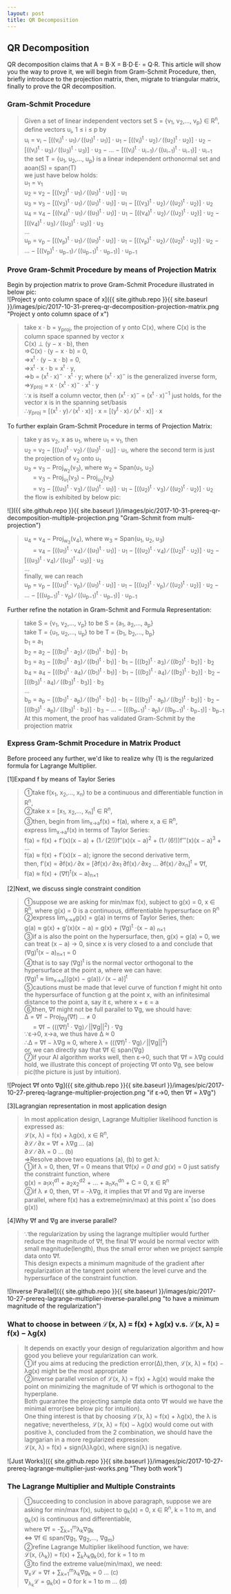 ```yaml
---
layout: post
title: QR Decomposition
---
```


## QR Decomposition
<p class="message">
QR decomposition claims that A = B&sdot;X = B&sdot;D&sdot;E&sdot; = Q&sdot;R.
This article will show you the way to prove it, we will begin from Gram-Schmit Procedure, then, briefly introduce to the projection matrix, then, migrate to triangular matrix, finally to prove the QR decomposition.    
</p>

### Gram-Schmit Procedure
>Given a set of linear independent vectors set S = {v<sub>1</sub>, v<sub>2</sub>,..., v<sub>p</sub>} &isin; R<sup>n</sup>,  
>define vectors u<sub>i</sub>, 1 &le; i &le; p by   
>u<sub>i</sub> = v<sub>i</sub> − [((v<sub>i</sub>)<sup>t</sup> &sdot; u<sub>1</sub>) ∕ ((u<sub>1</sub>)<sup>t</sup> &sdot; u<sub>1</sub>)] &sdot; u<sub>1</sub> − [((v<sub>i</sub>)<sup>t</sup> &sdot; u<sub>2</sub>) ∕ ((u<sub>2</sub>)<sup>t</sup> &sdot; u<sub>2</sub>)] &sdot; u<sub>2</sub> − [((v<sub>i</sub>)<sup>t</sup> &sdot; u<sub>3</sub>) ∕ ((u<sub>3</sub>)<sup>t</sup> &sdot; u<sub>3</sub>)] &sdot; u<sub>3</sub> − ... − [((v<sub>i</sub>)<sup>t</sup> &sdot; u<sub>i−1</sub>) ∕ ((u<sub>i−1</sub>)<sup>t</sup> &sdot; u<sub>i−1</sub>)] &sdot; u<sub>i−1</sub>  
>the set T = {u<sub>1</sub>, u<sub>2</sub>,..., u<sub>p</sub>} is a linear independent orthonormal set and aoan(S) = span(T)  
>we just have below holds:  
>u<sub>1</sub> = v<sub>1</sub>  
>u<sub>2</sub> = v<sub>2</sub> − [((v<sub>2</sub>)<sup>t</sup> &sdot; u<sub>1</sub>) ∕ ((u<sub>1</sub>)<sup>t</sup> &sdot; u<sub>1</sub>)] &sdot; u<sub>1</sub>  
>u<sub>3</sub> = v<sub>3</sub> − [((v<sub>3</sub>)<sup>t</sup> &sdot; u<sub>1</sub>) ∕ ((u<sub>1</sub>)<sup>t</sup> &sdot; u<sub>1</sub>)] &sdot; u<sub>1</sub> − [((v<sub>3</sub>)<sup>t</sup> &sdot; u<sub>2</sub>) ∕ ((u<sub>2</sub>)<sup>t</sup> &sdot; u<sub>2</sub>)] &sdot; u<sub>2</sub>  
>u<sub>4</sub> = v<sub>4</sub> − [((v<sub>4</sub>)<sup>t</sup> &sdot; u<sub>1</sub>) ∕ ((u<sub>1</sub>)<sup>t</sup> &sdot; u<sub>1</sub>)] &sdot; u<sub>1</sub> − [((v<sub>4</sub>)<sup>t</sup> &sdot; u<sub>2</sub>) ∕ ((u<sub>2</sub>)<sup>t</sup> &sdot; u<sub>2</sub>)] &sdot; u<sub>2</sub> − [((v<sub>4</sub>)<sup>t</sup> &sdot; u<sub>3</sub>) ∕ ((u<sub>3</sub>)<sup>t</sup> &sdot; u<sub>3</sub>)] &sdot; u<sub>3</sub>  
>...  
>u<sub>p</sub> = v<sub>p</sub> − [((v<sub>p</sub>)<sup>t</sup> &sdot; u<sub>1</sub>) ∕ ((u<sub>1</sub>)<sup>t</sup> &sdot; u<sub>1</sub>)] &sdot; u<sub>1</sub> − [((v<sub>p</sub>)<sup>t</sup> &sdot; u<sub>2</sub>) ∕ ((u<sub>2</sub>)<sup>t</sup> &sdot; u<sub>2</sub>)] &sdot; u<sub>2</sub> − ... − [((v<sub>p</sub>)<sup>t</sup> &sdot; u<sub>p−1</sub>) ∕ ((u<sub>p−1</sub>)<sup>t</sup> &sdot; u<sub>p−1</sub>)] &sdot; u<sub>p−1</sub>

### Prove Gram-Schmit Procedure by means of Projection Matrix
Begin by projection matrix to prove Gram-Schmit Procedure illustrated in below pic:   
![Project y onto column space of x]({{ site.github.repo }}{{ site.baseurl }}/images/pic/2017-10-31-prereq-qr-decomposition-projection-matrix.png "Project y onto column space of x")

>take x &sdot; b = y<sub>proj</sub>, the projection of y onto C(x), where C(x) is the column space spanned by vector x  
>C(x) &perp; (y − x &sdot; b), then    
>=>C(x) &sdot; (y − x &sdot; b) = 0,  
>=>x<sup>t</sup> &sdot; (y − x &sdot; b) = 0,  
>=>x<sup>t</sup> &sdot; x &sdot; b =  x<sup>t</sup> &sdot; y,  
>=>b = (x<sup>t</sup> &sdot; x)<sup>−</sup> &sdot; x<sup>t</sup> &sdot; y; where (x<sup>t</sup> &sdot; x)<sup>−</sup> is the generalized inverse form,       
>=>y<sub>proj</sub> = x &sdot; (x<sup>t</sup> &sdot; x)<sup>−</sup> &sdot; x<sup>t</sup> &sdot; y       
>∵x is itself a column vector, then (x<sup>t</sup> &sdot; x)<sup>−</sup> = (x<sup>t</sup> &sdot; x)<sup>−1</sup> just holds, for the vector x is in the spanning set/basis    
>&there4;y<sub>proj</sub> = [(x<sup>t</sup> &sdot; y) ∕ (x<sup>t</sup> &sdot; x)] &sdot; x = [(y<sup>t</sup> &sdot; x) ∕ (x<sup>t</sup> &sdot; x)] &sdot; x 

To further explain Gram-Schmit Procedure in terms of Projection Matrix:
>take y as v<sub>2</sub>, x as u<sub>1</sub>, where u<sub>1</sub> = v<sub>1</sub>, then      
>u<sub>2</sub> = v<sub>2</sub> − [((u<sub>1</sub>)<sup>t</sup> &sdot; v<sub>2</sub>) ∕ ((u<sub>1</sub>)<sup>t</sup> &sdot; u<sub>1</sub>)] &sdot; u<sub>1</sub>, where the second term is just the projection of v<sub>2</sub> onto u<sub>1</sub>  
>u<sub>3</sub> = v<sub>3</sub> − Proj<sub>w<sub>2</sub></sub>(v<sub>3</sub>), where w<sub>2</sub> = Span(u<sub>1</sub>, u<sub>2</sub>)   
>&#160;&#160;&#160;&#160;&#160;= v<sub>3</sub> − Proj<sub>u<sub>1</sub></sub>(v<sub>3</sub>) − Proj<sub>u<sub>2</sub></sub>(v<sub>3</sub>)      
>&#160;&#160;&#160;&#160;&#160;= v<sub>3</sub> − [((u<sub>1</sub>)<sup>t</sup> &sdot; v<sub>3</sub>) ∕ ((u<sub>1</sub>)<sup>t</sup> &sdot; u<sub>1</sub>)] &sdot; u<sub>1</sub> − [((u<sub>2</sub>)<sup>t</sup> &sdot; v<sub>3</sub>) ∕ ((u<sub>2</sub>)<sup>t</sup> &sdot; u<sub>2</sub>)] &sdot; u<sub>2</sub>    
>the flow is exhibited by below pic:    

![]({{ site.github.repo }}{{ site.baseurl }}/images/pic/2017-10-31-prereq-qr-decomposition-multiple-projection.png "Gram-Schmit from multi-projection")

>u<sub>4</sub> = v<sub>4</sub> − Proj<sub>w<sub>3</sub></sub>(v<sub>4</sub>), where w<sub>3</sub> = Span(u<sub>1</sub>, u<sub>2</sub>, u<sub>3</sub>)  
>&#160;&#160;&#160;&#160;&#160;= v<sub>4</sub> − [((u<sub>1</sub>)<sup>t</sup> &sdot; v<sub>4</sub>) ∕ ((u<sub>1</sub>)<sup>t</sup> &sdot; u<sub>1</sub>)] &sdot; u<sub>1</sub> − [((u<sub>2</sub>)<sup>t</sup> &sdot; v<sub>4</sub>) ∕ ((u<sub>2</sub>)<sup>t</sup> &sdot; u<sub>2</sub>)] &sdot; u<sub>2</sub>  − [((u<sub>3</sub>)<sup>t</sup> &sdot; v<sub>4</sub>) ∕ ((u<sub>3</sub>)<sup>t</sup> &sdot; u<sub>3</sub>)] &sdot; u<sub>3</sub>  
>...  
>finally, we can reach      
>u<sub>p</sub> = v<sub>p</sub> − [((u<sub>1</sub>)<sup>t</sup> &sdot; v<sub>p</sub>) ∕ ((u<sub>1</sub>)<sup>t</sup> &sdot; u<sub>1</sub>)] &sdot; u<sub>1</sub> − [((u<sub>2</sub>)<sup>t</sup> &sdot; v<sub>p</sub>) ∕ ((u<sub>2</sub>)<sup>t</sup> &sdot; u<sub>2</sub>)] &sdot; u<sub>2</sub>  − ... −  [((u<sub>p−1</sub>)<sup>t</sup> &sdot; v<sub>p</sub>) ∕ ((u<sub>p−1</sub>)<sup>t</sup> &sdot; u<sub>p−1</sub>)] &sdot; u<sub>p−1</sub>

Further refine the notation in Gram-Schmit and Formula Representation:
>take S = {v<sub>1</sub>, v<sub>2</sub>,..., v<sub>p</sub>} to be S = {a<sub>1</sub>, a<sub>2</sub>,..., a<sub>p</sub>}  
>take T = {u<sub>1</sub>, u<sub>2</sub>,..., u<sub>p</sub>} to be T = {b<sub>1</sub>, b<sub>2</sub>,..., b<sub>p</sub>}  
>b<sub>1</sub> = a<sub>1</sub>  
>b<sub>2</sub> = a<sub>2</sub> − [((b<sub>1</sub>)<sup>t</sup> &sdot; a<sub>2</sub>) ∕ ((b<sub>1</sub>)<sup>t</sup> &sdot; b<sub>1</sub>)] &sdot; b<sub>1</sub>  
>b<sub>3</sub> = a<sub>3</sub> − [((b<sub>1</sub>)<sup>t</sup> &sdot; a<sub>3</sub>) ∕ ((b<sub>1</sub>)<sup>t</sup> &sdot; b<sub>1</sub>)] &sdot; b<sub>1</sub> − [((b<sub>2</sub>)<sup>t</sup> &sdot; a<sub>3</sub>) ∕ ((b<sub>2</sub>)<sup>t</sup> &sdot; b<sub>2</sub>)] &sdot; b<sub>2</sub>  
>b<sub>4</sub> = a<sub>4</sub> − [((b<sub>1</sub>)<sup>t</sup> &sdot; a<sub>4</sub>) ∕ ((b<sub>1</sub>)<sup>t</sup> &sdot; b<sub>1</sub>)] &sdot; b<sub>1</sub> − [((b<sub>2</sub>)<sup>t</sup> &sdot; a<sub>4</sub>) ∕ ((b<sub>2</sub>)<sup>t</sup> &sdot; b<sub>2</sub>)] &sdot; b<sub>2</sub> − [((b<sub>3</sub>)<sup>t</sup> &sdot; a<sub>4</sub>) ∕ ((b<sub>3</sub>)<sup>t</sup> &sdot; b<sub>3</sub>)] &sdot; b<sub>3</sub>  
>...  
>b<sub>p</sub> = a<sub>p</sub> − [((b<sub>1</sub>)<sup>t</sup> &sdot; a<sub>p</sub>) ∕ ((b<sub>1</sub>)<sup>t</sup> &sdot; b<sub>1</sub>)] &sdot; b<sub>1</sub> − [((b<sub>2</sub>)<sup>t</sup> &sdot; a<sub>p</sub>) ∕ ((b<sub>2</sub>)<sup>t</sup> &sdot; b<sub>2</sub>)] &sdot; b<sub>2</sub> − [((b<sub>3</sub>)<sup>t</sup> &sdot; a<sub>p</sub>) ∕ ((b<sub>3</sub>)<sup>t</sup> &sdot; b<sub>3</sub>)] &sdot; b<sub>3</sub> − ... − [((b<sub>p−1</sub>)<sup>t</sup> &sdot; a<sub>p</sub>) ∕ ((b<sub>p−1</sub>)<sup>t</sup> &sdot; b<sub>p−1</sub>)] &sdot; b<sub>p−1</sub>  
>At this moment, the proof has validated Gram-Schmit by the projection matrix

### Express Gram-Schmit Procedure in Matrix Product


Before proceed any further, we'd like to realize why (1) is the regularized formula for Lagrange Multiplier.  

[1]Expand f by means of Taylor Series
>&#10112;take f(x<sub>1</sub>, x<sub>2</sub>,..., x<sub>n</sub>) to be a continuous and differentiable function in R<sup>n</sup>,  
&#10113;take x = [x<sub>1</sub>, x<sub>2</sub>,..., x<sub>n</sub>]<sup>t</sup> &isin; R<sup>n</sup>,  
&#10114;then, begin from lim<sub>x&rarr;a</sub>f(x) = f(a), where x, a &isin; R<sup>n</sup>,  
express lim<sub>x&rarr;a</sub>f(x) in terms of Taylor Series:  
f(a) = f(x) + f&prime;(x)(x − a) + (1 ∕ (2!))f&Prime;(x)(x − a)<sup>2</sup> + (1 ∕ (6!))f&prime;&Prime;(x)(x − a)<sup>3</sup> + ...  
f(a) &asymp; f(x) + f&prime;(x)(x − a); ignore the second derivative term,  
then, f&prime;(x) = &part;f(x) ∕ &part;x = [&part;f(x) ∕ &part;x<sub>1</sub> &part;f(x) ∕ &part;x<sub>2</sub> ... &part;f(x) ∕ &part;x<sub>n</sub>]<sup>t</sup> = &nabla;f,  
f(a) &asymp; f(x) + (&nabla;f)<sup>t</sup>(x − a)<sub>n×1</sub>  

[2]Next, we discuss single constraint condition
>&#10112;suppose we are asking for min/max f(x), subject to g(x) = 0, x &isin; R<sup>n</sup>,  where g(x) = 0 is a continuous, differentiable hypersurface on R<sup>n</sup>  
&#10113;express lim<sub>x&rarr;a</sub>g(x) = g(a) in terms of Taylor Series, then:  
g(a) &asymp; g(x) + g&prime;(x)(x − a) = g(x) + (&nabla;g)<sup>t</sup> &sdot;(x − a) <sub>n×1</sub>  
&#10114;if a is also the point on the hypersurface, then, g(x) = g(a) = 0, we can treat (x − a) &rarr; 0, since x is very closed to a and conclude that (&nabla;g)<sup>t</sup>(x − a)<sub>n×1</sub> = 0  
&#10115;that is to say (&nabla;g)<sup>t</sup> is the normal vector orthogonal to the hypersurface at the point a, where we can have:  
(&nabla;g)<sup>t</sup> &asymp; lim<sub>x&rarr;a</sub>[(g(x) − g(a)) ∕ (x − a)]<sup>t</sup>  
&#10116;cautions must be made that level curve of function f might hit onto the hypersurface of function g at the point x, with an infinitesimal distance to the point a, say it &epsilon;, where x + &epsilon; = a  
&#10117;then, &nabla;f might not be full parallel to &nabla;g, we should have:  
&Delta; = &nabla;f − Proj<sub>&nabla;g</sub>(&nabla;f) ... &ne; 0  
&#160;&#160;&#160;&#160; = &nabla;f − (((&nabla;f)<sup>t</sup> &sdot; &nabla;g) ∕ ||&nabla;g||<sup>2</sup>) &sdot; &nabla;g  
∵&epsilon;&rarr;0, x&rarr;a, we thus have &Delta; &asymp; 0  
&there4;&Delta; = &nabla;f − λ&nabla;g &asymp; 0, where λ = (((&nabla;f)<sup>t</sup> &sdot; &nabla;g) ∕ ||&nabla;g||<sup>2</sup>)  
or, we can directly say that &nabla;f &isin; span{&nabla;g}  
&#10118;if your AI algorithm works well, then &epsilon;&rarr;0, such that &nabla;f = λ&nabla;g could hold, we illustrate this concept of projecting &nabla;f onto &nabla;g, see below pic(the picture is just by intuition).  

![Project &nabla;f onto &nabla;g]({{ site.github.repo }}{{ site.baseurl }}/images/pic/2017-10-27-prereq-lagrange-multiplier-projection.png "if &epsilon;&rarr;0, then &nabla;f = λ&nabla;g")

[3]Lagrangian representation in most application design
>In most application design, Lagrange Multiplier likelihood function is expressed as:  
&#8466;(x, λ) = f(x) + λg(x), x &isin; R<sup>n</sup>,  
&part;&#8466; ∕ &part;x = &nabla;f + λ&nabla;g ... (a)  
&part;&#8466; ∕ &part;λ = 0 ... (b)  
=>Resolve above two equations (a), (b) to get λ:  
&#10112;if λ = 0, then, &nabla;f = 0 means that &nabla;f(x<sup>*</sup>) = 0 and g(x<sup>*</sup>) = 0 just satisfy the constraint function, where  
g(x) = a<sub>1</sub>x<sub>1</sub><sup>d1</sup> + a<sub>2</sub>x<sub>2</sub><sup>d2</sup> + ... + a<sub>n</sub>x<sub>n</sub><sup>dn</sup> + C = 0, x &isin; R<sup>n</sup>  
&#10113;if λ &ne; 0, then, &nabla;f = -λ&nabla;g, it implies that &nabla;f and &nabla;g are inverse parallel, where f(x) has a extreme(min/max) at this point x<sup>*</sup>(so does g(x))  

[4]Why &nabla;f and &nabla;g are inverse parallel?
>∵the regularization by using the lagrange multiplier would further reduce the magnitude of &nabla;f, the final &nabla;f would be normal vector with small magnitude(length), thus the small error when we project sample data onto &nabla;f.  
This design expects a minimum magnitude of the gradient after regularization at the tangent point where the level curve and the hypersurface of the constraint function.

![Inverse Parallel]({{ site.github.repo }}{{ site.baseurl }}/images/pic/2017-10-27-prereq-lagrange-multiplier-inverse-parallel.png "to have a minimum magnitude of the regularization")

### What to choose in between &#8466;(x, λ) = f(x) + λg(x) v.s. &#8466;(x, λ) = f(x) − λg(x)
>It depends on exactly your design of regularization algorithm and how good you believe your regularization can work.  
&#10112;if you aims at reducing the prediction error(&Delta;),then, &#8466;(x, λ) = f(x) − λg(x) might be the most appropriate  
&#10113;inverse parallel version of &#8466;(x, λ) = f(x) + λg(x) would make the point on minimizing the magnitude of &nabla;f which is orthogonal to the hyperplane.  
Both guarantee the projecting sample data onto &nabla;f would we have the minimal error(see below pic for intuition).  
One thing interest is that by choosing &#8466;(x, λ) = f(x) + λg(x), the λ is negative; nevertheless, &#8466;(x, λ) = f(x) − λg(x) would come out with positive λ, concluded from the 2 combination, we should have the lagrgarian in a more regularized expression:  
&#8466;(x, λ) = f(x) + sign(λ)λg(x), where sign(λ) is negative.

![Just Works]({{ site.github.repo }}{{ site.baseurl }}/images/pic/2017-10-27-prereq-lagrange-multiplier-just-works.png "They both work")

### The Lagrange Multiplier and Multiple Constraints
>&#10112;succeeding to conclusion in above paragraph, suppose we are asking for min/max f(x), subject to g<sub>k</sub>(x) = 0, x &isin; R<sup>n</sup>,  k = 1 to m, and g<sub>k</sub>(x) is continuous and differentiable,  
where &nabla;f = -&sum;<sub>k=1</sub><sup>m</sup>λ<sub>k</sub>&nabla;g<sub>k</sub>  
&hArr; &nabla;f &isin; span{&nabla;g<sub>1</sub>, &nabla;g<sub>2</sub>,..., &nabla;g<sub>m</sub>}  
&#10113;refine Lagrange Multiplier likelihood function, we have:  
&#8466;(x, {λ<sub>k</sub>}) = f(x) + &sum;<sub>k</sub>λ<sub>k</sub>g<sub>k</sub>(x), for k = 1 to m  
&#10114;to find the extreme value(min/max), we need:  
&nabla;<sub>x</sub>&#8466; = &nabla;f + &sum;<sub>k=1</sub><sup>m</sup>λ<sub>k</sub>&nabla;g<sub>k</sub> = 0 ... (c)  
&nabla;<sub>λ<sub>k</sub></sub>&#8466; = g<sub>k</sub>(x) = 0 for k = 1 to m ... (d)  